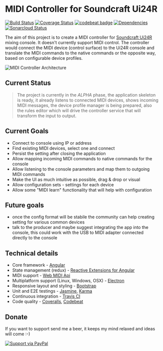 # MIDI Controller for Soundcraft Ui24R

[![Build Status](https://travis-ci.org/oliverhruby/ui24r-midi.svg?branch=master)](https://travis-ci.org/oliverhruby/ui24r-midi)
[![Coverage Status](https://coveralls.io/repos/github/oliverhruby/ui24r-midi/badge.svg?branch=master)](https://coveralls.io/github/oliverhruby/ui24r-midi?branch=master)
[![codebeat badge](https://codebeat.co/badges/ffc107ee-93e0-4db5-82e1-2f492835c725)](https://codebeat.co/projects/github-com-oliverhruby-ui24r-midi-master)
[![Dependencies](https://david-dm.org/oliverhruby/ui24r-midi/status.svg)](https://david-dm.org/oliverhruby/ui24r-midi)
[![Sonarcloud Status](https://sonarcloud.io/api/project_badges/measure?project=oliverhruby_ui24r-midi&metric=alert_status)](https://sonarcloud.io/dashboard?id=oliverhruby_ui24r-midi)

The aim of this project is to create a MIDI controller for [Soundcraft Ui24R](https://www.soundcraft.com/en/products/ui24r) mixing console. It doesn't currently support MIDI control. The controller would connect the MIDI device (control surface) to the Ui24R console and translate the MIDI commands to the native commands or the opposite way, based on configurable
device profiles.

![MIDI Controller Architecture](docs/MIDIController_architecture.png)

## Current Status
> The project is currently in the *ALPHA* phase, the application skeleton is ready, it already listens to connected MIDI devices, shows incoming MIDI messages, the device profile manager is being prepared, also the rules editor which will drive the controller service that will transform the input to output.

## Current Goals
* Connect to console using IP or address
* Find existing MIDI devices, select one and connect
* Persist the setting after closing the application
* Allow mapping incoming MIDI commands to native commands for the console
* Allow listening to the console parameters and map them to outgoing MIDI commands
* Make the UI as much intuitive as possible, drag & drop or visual
* Allow configuration sets - settings for each device
* Allow some "MIDI learn" functionality that will help with configuration

## Future goals
* once the config format will be stabile the community can help creating setting for various common devices
* talk to the producer and maybe suggest integrating the app into the console, this could work with the USB to MIDI adapter connected directly to the console

## Technical details
* Core framework - [Angular](https://angular.io/)
* State management (redux) - [Reactive Extensions for Angular](https://github.com/ngrx)
* MIDI support - [Web MIDI Api](https://webaudio.github.io/web-midi-api/)
* Multiplatform support (Linux, Windows, OSX) - [Electron](https://electronjs.org/)
* Responsive layout and styling - [Bootstrap](http://getbootstrap.com/)
* Unit and E2E testings - [Jasmine](https://jasmine.github.io/), [Karma](https://karma-runner.github.io/2.0/index.html)
* Continuous integration - [Travis CI](https://travis-ci.org/)
* Code quality - [Coveralls](https://coveralls.io/), [Codebeat](https://codebeat.co)

## Donate
If you want to support send me a beer, it keeps my mind relaxed and ideas will come :-)

[![Support via PayPal](https://www.paypalobjects.com/en_US/i/btn/btn_donateCC_LG.gif)](https://www.paypal.me/oliverhruby/)
